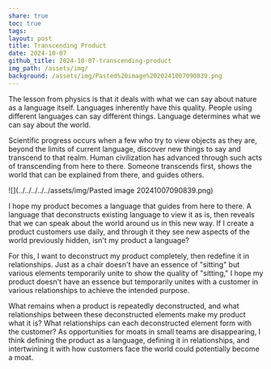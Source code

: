 ```yaml
---
share: true
toc: true
tags: 
layout: post
title: Transcending Product
date: 2024-10-07
github_title: 2024-10-07-transcending-product
img_path: /assets/img/
background: /assets/img/Pasted%20image%2020241007090839.png
---
```

The lesson from physics is that it deals with what we can say about nature as a language itself. Languages inherently have this quality. People using different languages can say different things. Language determines what we can say about the world.

Scientific progress occurs when a few who try to view objects as they are, beyond the limits of current language, discover new things to say and transcend to that realm. Human civilization has advanced through such acts of transcending from here to there. Someone transcends first, shows the world that can be explained from there, and guides others.

![](../../../../../assets/img/Pasted image 20241007090839.png)

I hope my product becomes a language that guides from here to there. A language that deconstructs existing language to view it as is, then reveals that we can speak about the world around us in this new way. If I create a product customers use daily, and through it they see new aspects of the world previously hidden, isn't my product a language?

For this, I want to deconstruct my product completely, then redefine it in relationships. Just as a chair doesn't have an essence of "sitting" but various elements temporarily unite to show the quality of "sitting," I hope my product doesn't have an essence but temporarily unites with a customer in various relationships to achieve the intended purpose.

What remains when a product is repeatedly deconstructed, and what relationships between these deconstructed elements make my product what it is? What relationships can each deconstructed element form with the customer? As opportunities for moats in small teams are disappearing, I think defining the product as a language, defining it in relationships, and intertwining it with how customers face the world could potentially become a moat.
